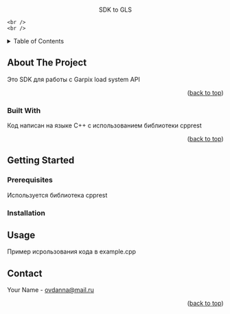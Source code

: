 <!-- Improved compatibility of back to top link: See: https://github.com/othneildrew/Best-README-Template/pull/73 -->
<a name="readme-top"></a>


<!-- PROJECT SHIELDS -->
<!--
*** I'm using markdown "reference style" links for readability.
*** Reference links are enclosed in brackets [ ] instead of parentheses ( ).
*** See the bottom of this document for the declaration of the reference variables
*** for contributors-url, forks-url, etc. This is an optional, concise syntax you may use.
*** https://www.markdownguide.org/basic-syntax/#reference-style-links
-->

  <h3 align="center"></h3>

  <p align="center">
    SDK to GLS
    <br />
    
    <br />
    <br />
    
  </p>
</div>



<!-- TABLE OF CONTENTS -->
<details>
  <summary>Table of Contents</summary>
  <ol>
    <li>
      <a href="#about-the-project">About The Project</a>
      <ul>
        <li><a href="#built-with">Built With</a></li>
      </ul>
    </li>
    <li>
      <a href="#getting-started">Getting Started</a>
      <ul>
        <li><a href="#prerequisites">Prerequisites</a></li>
        <li><a href="#installation">Installation</a></li>
      </ul>
    
</details>



<!-- ABOUT THE PROJECT -->
## About The Project

Это SDK для работы с Garpix load system API
<p align="right">(<a href="#readme-top">back to top</a>)</p>



### Built With

Код написан на языке C++ с использованием библиотеки cpprest 

<p align="right">(<a href="#readme-top">back to top</a>)</p>


<!-- GETTING STARTED -->
## Getting Started


### Prerequisites

Используется библиотека cpprest

### Installation





<!-- USAGE EXAMPLES -->
## Usage

Пример исрользования кода в example.cpp






<!-- CONTACT -->
## Contact

Your Name - ovdanna@mail.ru



<p align="right">(<a href="#readme-top">back to top</a>)</p>





<!-- MARKDOWN LINKS & IMAGES -->
<!-- https://www.markdownguide.org/basic-syntax/#reference-style-links -->
[Next.js]: https://img.shields.io/badge/next.js-000000?style=for-the-badge&logo=nextdotjs&logoColor=white
[Next-url]: https://nextjs.org/

